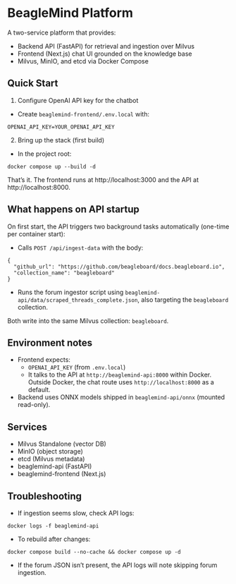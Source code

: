 # BeagleMind Platform

A two-service platform that provides:
- Backend API (FastAPI) for retrieval and ingestion over Milvus
- Frontend (Next.js) chat UI grounded on the knowledge base
- Milvus, MinIO, and etcd via Docker Compose

## Quick Start

1) Configure OpenAI API key for the chatbot
- Create `beaglemind-frontend/.env.local` with:
```
OPENAI_API_KEY=YOUR_OPENAI_API_KEY
```

2) Bring up the stack (first build)
- In the project root:
```
docker compose up --build -d
```

That’s it. The frontend runs at http://localhost:3000 and the API at http://localhost:8000.

## What happens on API startup
On first start, the API triggers two background tasks automatically (one-time per container start):
- Calls `POST /api/ingest-data` with the body:
```
{
  "github_url": "https://github.com/beagleboard/docs.beagleboard.io",
  "collection_name": "beagleboard"
}
```
- Runs the forum ingestor script using `beaglemind-api/data/scraped_threads_complete.json`, also targeting the `beagleboard` collection.

Both write into the same Milvus collection: `beagleboard`.

## Environment notes
- Frontend expects:
  - `OPENAI_API_KEY` (from `.env.local`)
  - It talks to the API at `http://beaglemind-api:8000` within Docker. Outside Docker, the chat route uses `http://localhost:8000` as a default.
- Backend uses ONNX models shipped in `beaglemind-api/onnx` (mounted read-only).

## Services
- Milvus Standalone (vector DB)
- MinIO (object storage)
- etcd (Milvus metadata)
- beaglemind-api (FastAPI)
- beaglemind-frontend (Next.js)

## Troubleshooting
- If ingestion seems slow, check API logs:
```
docker logs -f beaglemind-api
```
- To rebuild after changes:
```
docker compose build --no-cache && docker compose up -d
```
- If the forum JSON isn’t present, the API logs will note skipping forum ingestion.
